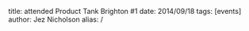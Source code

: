 title: attended Product Tank Brighton #1
date: 2014/09/18
tags: [events]
author: Jez Nicholson
alias: /
